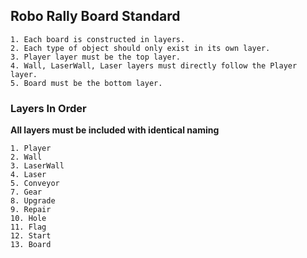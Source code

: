 ## Robo Rally Board Standard

    1. Each board is constructed in layers.
    2. Each type of object should only exist in its own layer.
    3. Player layer must be the top layer.
    4. Wall, LaserWall, Laser layers must directly follow the Player layer.
    5. Board must be the bottom layer.

### Layers In Order 
**All layers must be included with identical naming**

    1. Player
    2. Wall
    3. LaserWall
    4. Laser
    5. Conveyor
    7. Gear
    8. Upgrade
    9. Repair
    10. Hole
    11. Flag
    12. Start
    13. Board

